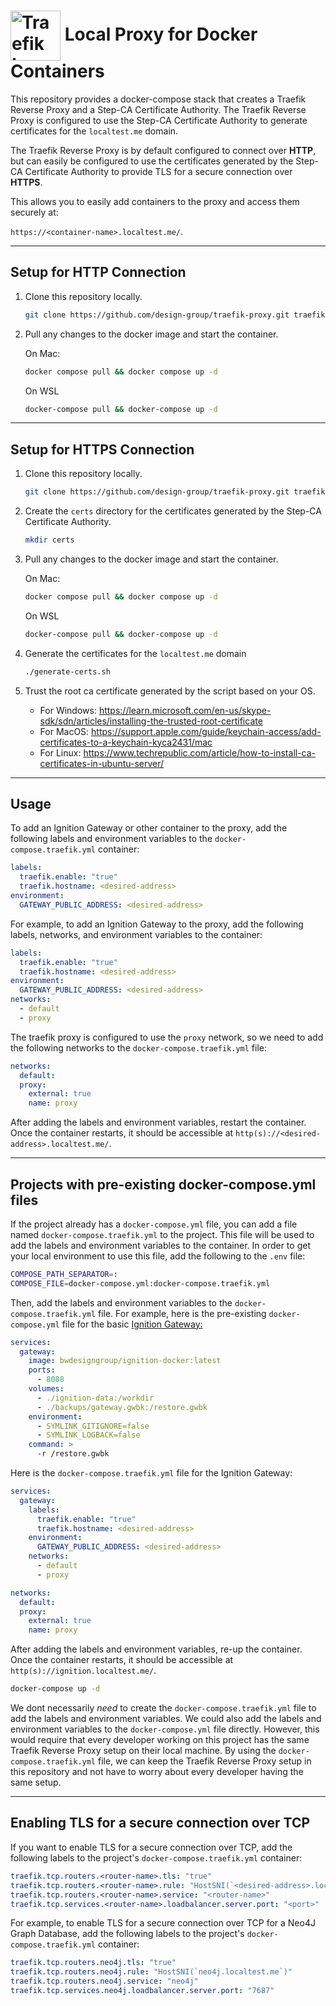 <h1> <img src="https://doc.traefik.io/traefik/assets/img/traefikproxy-vertical-logo-color.svg" alt="Traefik Logo" height="80px" align="center" />  Local Proxy for Docker Containers </h1>

This repository provides a docker-compose stack that creates a Traefik Reverse Proxy and a Step-CA Certificate Authority. The Traefik Reverse Proxy is configured to use the Step-CA Certificate Authority to generate certificates for the `localtest.me` domain.

The Traefik Reverse Proxy is by default configured to connect over **HTTP**, but can easily be configured to use the certificates generated by the Step-CA Certificate Authority to provide TLS for a secure connection over **HTTPS**.

This allows you to easily add containers to the proxy and access them securely at:

`https://<container-name>.localtest.me/`.

___

## Setup for HTTP Connection

1. Clone this repository locally.

    ```sh
    git clone https://github.com/design-group/traefik-proxy.git traefik-proxy && cd traefik-proxy
    ```

2. Pull any changes to the docker image and start the container.
      
    On Mac:
    
	```sh
    docker compose pull && docker compose up -d
    ```
    
	On WSL
    
	```sh
    docker-compose pull && docker-compose up -d
    ```
___

## Setup for HTTPS Connection

1. Clone this repository locally.

    ```sh
    git clone https://github.com/design-group/traefik-proxy.git traefik-proxy && cd traefik-proxy
    ```
2. Create the `certs` directory for the certificates generated by the Step-CA Certificate Authority.

	```sh
	mkdir certs
	```

3. Pull any changes to the docker image and start the container.
      
    On Mac:
    
	```sh
    docker compose pull && docker compose up -d
    ```
    
	On WSL
    
	```sh
    docker-compose pull && docker-compose up -d
    ```

4. Generate the certificates for the `localtest.me` domain
   
	```sh
	./generate-certs.sh
	```

5. Trust the root ca certificate generated by the script based on your OS.

	- For Windows: https://learn.microsoft.com/en-us/skype-sdk/sdn/articles/installing-the-trusted-root-certificate
	- For MacOS: https://support.apple.com/guide/keychain-access/add-certificates-to-a-keychain-kyca2431/mac
	- For Linux: https://www.techrepublic.com/article/how-to-install-ca-certificates-in-ubuntu-server/
___

## Usage

To add an Ignition Gateway or other container to the proxy, add the following labels and environment variables to the `docker-compose.traefik.yml` container:

```yaml
labels:
  traefik.enable: "true"
  traefik.hostname: <desired-address>
environment:
  GATEWAY_PUBLIC_ADDRESS: <desired-address>
```

For example, to add an Ignition Gateway to the proxy, add the following labels, networks, and environment variables to the container:

```yaml
labels:
  traefik.enable: "true"
  traefik.hostname: <desired-address>
environment:
  GATEWAY_PUBLIC_ADDRESS: <desired-address>
networks:
  - default
  - proxy
```

The traefik proxy is configured to use the `proxy` network, so we need to add the following networks to the `docker-compose.traefik.yml` file:

```yaml
networks:
  default:
  proxy:
    external: true
    name: proxy
```

After adding the labels and environment variables, restart the container. Once the container restarts, it should be accessible at `http(s)://<desired-address>.localtest.me/`.

___

## Projects with pre-existing docker-compose.yml files

If the project already has a `docker-compose.yml` file, you can add a file named `docker-compose.traefik.yml` to the project. This file will be used to add the labels and environment variables to the container. In order to get your local environment to use this file, add the following to the `.env` file:

```sh
COMPOSE_PATH_SEPARATOR=:
COMPOSE_FILE=docker-compose.yml:docker-compose.traefik.yml
```

Then, add the labels and environment variables to the `docker-compose.traefik.yml` file. For example, here is the pre-existing `docker-compose.yml` file for the basic [Ignition Gateway:](https://github.com/design-group/ignition-architecture-template)

```yaml
services:
  gateway:
    image: bwdesigngroup/ignition-docker:latest
    ports:
      - 8088
    volumes:
      - ./ignition-data:/workdir
      - ./backups/gateway.gwbk:/restore.gwbk
    environment:
      - SYMLINK_GITIGNORE=false
      - SYMLINK_LOGBACK=false
    command: >
      -r /restore.gwbk
```

Here is the `docker-compose.traefik.yml` file for the Ignition Gateway:

```yaml
services:
  gateway:
    labels:
      traefik.enable: "true"
      traefik.hostname: <desired-address>
    environment:
      GATEWAY_PUBLIC_ADDRESS: <desired-address>
    networks:
      - default
      - proxy

networks:
  default:
  proxy:
    external: true
    name: proxy
```

After adding the labels and environment variables, re-up the container. Once the container restarts, it should be accessible at `http(s)://ignition.localtest.me/`.

```sh
docker-compose up -d
```

We dont necessarily _need_ to create the `docker-compose.traefik.yml` file to add the labels and environment variables. We could also add the labels and environment variables to the `docker-compose.yml` file directly. However, this would require that every developer working on this project has the same Traefik Reverse Proxy setup on their local machine. By using the `docker-compose.traefik.yml` file, we can keep the Traefik Reverse Proxy setup in this repository and not have to worry about every developer having the same setup.

---

## Enabling TLS for a secure connection over TCP

If you want to enable TLS for a secure connection over TCP, add the following labels to the project's `docker-compose.traefik.yml` container:

```yaml
traefik.tcp.routers.<router-name>.tls: "true"
traefik.tcp.routers.<router-name>.rule: "HostSNI(`<desired-address>.localtest.me`)"
traefik.tcp.routers.<router-name>.service: "<router-name>"
traefik.tcp.services.<router-name>.loadbalancer.server.port: "<port>"
```

For example, to enable TLS for a secure connection over TCP for a Neo4J Graph Database, add the following labels to the project's `docker-compose.traefik.yml` container:

```yaml
traefik.tcp.routers.neo4j.tls: "true"
traefik.tcp.routers.neo4j.rule: "HostSNI(`neo4j.localtest.me`)"
traefik.tcp.routers.neo4j.service: "neo4j"
traefik.tcp.services.neo4j.loadbalancer.server.port: "7687"
```
